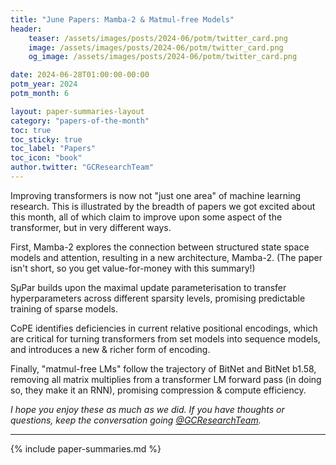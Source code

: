 ```yaml
---
title: "June Papers: Mamba-2 & Matmul-free Models"
header:
    teaser: /assets/images/posts/2024-06/potm/twitter_card.png
    image: /assets/images/posts/2024-06/potm/twitter_card.png
    og_image: /assets/images/posts/2024-06/potm/twitter_card.png

date: 2024-06-28T01:00:00-00:00
potm_year: 2024
potm_month: 6

layout: paper-summaries-layout
category: "papers-of-the-month"
toc: true
toc_sticky: true
toc_label: "Papers"
toc_icon: "book"
author.twitter: "GCResearchTeam"
---
```


Improving transformers is now not "just one area" of machine learning research. This is illustrated by the breadth of papers we got excited about this month, all of which claim to improve upon some aspect of the transformer, but in very different ways.

First, Mamba-2 explores the connection between structured state space models and attention, resulting in a new architecture, Mamba-2. (The paper isn't short, so you get value-for-money with this summary!)

SµPar builds upon the maximal update parameterisation to transfer hyperparameters across different sparsity levels, promising predictable training of sparse models.

CoPE identifies deficiencies in current relative positional encodings, which are critical for turning transformers from set models into sequence models, and introduces a new & richer form of encoding.

Finally, "matmul-free LMs" follow the trajectory of BitNet and BitNet b1.58, removing all matrix multiplies from a transformer LM forward pass (in doing so, they make it an RNN), promising compression & compute efficiency.

_I hope you enjoy these as much as we did. If you have thoughts or questions, keep the conversation going [@GCResearchTeam](https://x.com/GCResearchTeam)._

---

{% include paper-summaries.md %}
